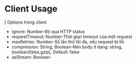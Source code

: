 # Client Usage
| Options trong client

* ignore: Number-Bỏ qua HTTP status
* requestTimeout: Number-Thời gian timeout của một request
* maxRetries: Number-Số lần thử tối đa, nếu request bị lỗi
* compression: String, Boolean-Nén body ở dạng: string, boolean(false,gzip), Default: false
* asStream: Boolean-